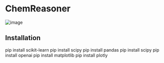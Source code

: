 # ChemReasoner
![image](https://github.com/pnnl/chemreasoner/assets/7649924/ccae35c9-876e-4865-8e46-0b229167d522)

## Installation

pip install scikit-learn
pip install scipy
pip install pandas
pip install scipy
pip install openai
pip install matplotlib
pip install plotly
